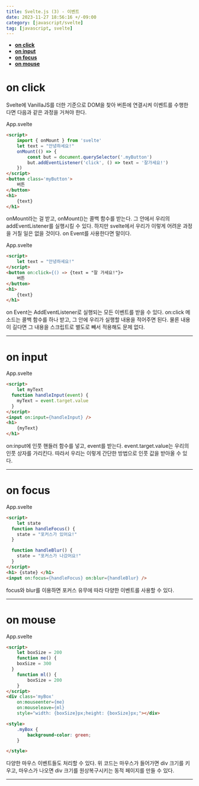```yaml
---
title: Svelte.js (3) - 이벤트
date: 2023-11-27 18:56:16 +/-09:00
category: [javascript/svelte]
tag: [javascript, svelte]
---
```


- [**on click**](#on-click)
- [**on input**](#on-input)
- [**on focus**](#on-focus)
- [**on mouse**](#on-mouse)

# **on click**

Svelte에 VanillaJS를 더한 기준으로 DOM을 찾아 버튼에 연결시켜 이벤트를 수행한다면 다음과 같은 과정을 거쳐야 한다.

App.svelte
```html
<script>
	import { onMount } from 'svelte'
	let text = "안녕하세요!"
	onMount(() => {
		const but = document.querySelector('.myButton')
		but.addEventListener('click', () => text = '잘가세요!')
	})
</script>
<button class='myButton'>
	버튼
</button>
<h1> 
	{text} 
</h1>
```
onMount라는 걸 받고, onMount()는 콜백 함수를 받는다. 그 안에서 우리의 addEventListener를 실행시킬 수 있다.
하지만 svelte에서 우리가 이렇게 어려운 과정을 거칠 일은 없을 것이다. on Event를 사용한다면 말이다.

App.svelte
```html
<script>
	let text = "안녕하세요!"
</script>
<button on:click={() => {text = "잘 가세요!"}>
	버튼
</button>
<h1> 
	{text} 
</h1>
```
on Event는 AddEventListener로 실행되는 모든 이벤트를 받을 수 있다. on:click 메소드는 콜백 함수를 하나 받고, 그 안에 우리가 실행할 내용을 적어주면 된다. 물론 내용이 길다면 그 내용을 스크립트로 별도로 빼서 적용해도 문제 없다.

---

# **on input**

App.svelte
```html
<script>
	let myText
  function handleInput(event) {
    myText = event.target.value
  }
</script>
<input on:input={handleInput} />
<h1> 
	{myText} 
</h1>
```
on:input에 인풋 핸들러 함수를 넣고, event를 받는다.
event.target.value는 우리의 인풋 상자를 가리킨다. 따라서 우리는 이렇게 간단한 방법으로 인풋 값을 받아올 수 있다.

---

# **on focus**

App.svelte
```html
<script>
	let state
  function handleFocus() {
    state = "포커스가 있어요!"
  }

  function handleBlur() {
    state = "포커스가 나갔어요!"
  }
</script>
<h1> {state} </h1>
<input on:focus={handleFocus} on:blur={handleBlur} />
```
focus와 blur를 이용하면 포커스 유무에 따라 다양한 이벤트를 사용할 수 있다.

---

# **on mouse**
App.svelte
```html
<script>
	let boxSize = 200
	function me() {
    boxSize = 300
  }
	function ml() {
		boxSize = 200
	}
</script>
<div class='myBox'
	on:mouseenter={me}
	on:mouseleave={ml}
	style="width: {boxSize}px;height: {boxSize}px;"></div>

<style>
	.myBox {
		background-color: green;
	}

</style>
```

다양한 마우스 이벤트들도 처리할 수 있다. 위 코드는 마우스가 들어가면 div 크기를 키우고, 마우스가 나오면 div 크기를 원상복구시키는 동적 페이지를 만들 수 있다.

---